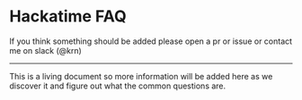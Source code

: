 # Hackatime FAQ

If you think something should be added please open a pr or issue or contact me on slack (@krn)

---

This is a living document so more information will be added here as we discover it and figure out what the common questions are.